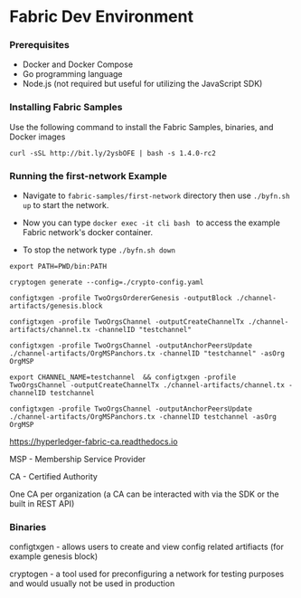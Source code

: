 # Fabric Dev Environment

### Prerequisites

* Docker and Docker Compose
* Go programming language
* Node.js (not required but useful for utilizing the JavaScript SDK)

### Installing Fabric Samples

Use the following command to install the Fabric Samples, binaries, and Docker images

```curl -sSL http://bit.ly/2ysbOFE | bash -s 1.4.0-rc2```

### Running the first-network Example

* Navigate to ```fabric-samples/first-network``` directory then use ```./byfn.sh up``` to start the network.

* Now you can type ```docker exec -it cli bash ``` to access the example Fabric network's docker container.

* To stop the network type ```./byfn.sh down```

```export PATH=PWD/bin:PATH```

```cryptogen generate --config=./crypto-config.yaml```

```configtxgen -profile TwoOrgsOrdererGenesis -outputBlock ./channel-artifacts/genesis.block```

```configtxgen -profile TwoOrgsChannel -outputCreateChannelTx ./channel-artifacts/channel.tx -channelID "testchannel"```

```configtxgen -profile TwoOrgsChannel -outputAnchorPeersUpdate ./channel-artifacts/OrgMSPanchors.tx -channelID "testchannel" -asOrg OrgMSP```

```export CHANNEL_NAME=testchannel  && configtxgen -profile TwoOrgsChannel -outputCreateChannelTx ./channel-artifacts/channel.tx -channelID testchannel```

```configtxgen -profile TwoOrgsChannel -outputAnchorPeersUpdate ./channel-artifacts/OrgMSPanchors.tx -channelID testchannel -asOrg OrgMSP```

https://hyperledger-fabric-ca.readthedocs.io

MSP - Membership Service Provider

CA - Certified Authority

One CA per organization (a CA can be interacted with via the SDK or the built in REST API)

### Binaries

configtxgen - allows users to create and view config related artifiacts (for example genesis block)

cryptogen - a tool used for preconfiguring a network for testing purposes and would usually not be used in production